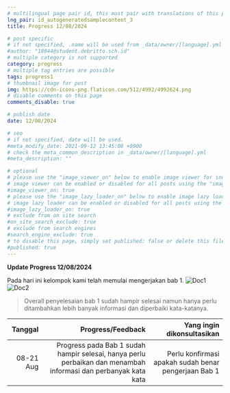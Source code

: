 ```yaml
---
# multilingual page pair id, this must pair with translations of this page. (This name must be unique)
lng_pair: id_autogeneratedsamplecontent_3
title: Progress 12/08/2024

# post specific
# if not specified, .name will be used from _data/owner/[language].yml
#author: "18044@student.debritto.sch.id"
# multiple category is not supported
category: progress
# multiple tag entries are possible
tags: progress1
# thumbnail image for post
img: https://cdn-icons-png.flaticon.com/512/4992/4992624.png
# disable comments on this page
comments_disable: true

# publish date
date: 12/08/2024

# seo
# if not specified, date will be used.
#meta_modify_date: 2021-09-12 13:45:08 +0900
# check the meta_common_description in _data/owner/[language].yml
#meta_description: ""

# optional
# please use the "image_viewer_on" below to enable image viewer for individual pages or posts (_posts/ or [language]/_posts folders).
# image viewer can be enabled or disabled for all posts using the "image_viewer_posts: true" setting in _data/conf/main.yml.
#image_viewer_on: true
# please use the "image_lazy_loader_on" below to enable image lazy loader for individual pages or posts (_posts/ or [language]/_posts folders).
# image lazy loader can be enabled or disabled for all posts using the "image_lazy_loader_posts: true" setting in _data/conf/main.yml.
#image_lazy_loader_on: true
# exclude from on site search
#on_site_search_exclude: true
# exclude from search engines
#search_engine_exclude: true
# to disable this page, simply set published: false or delete this file
#published: true
---
```


**Update Progress 12/08/2024**

Pada hari ini kelompok kami telah memulai mengerjakan bab 1.
  ![Doc1](:j1.png)
  ![Doc2](:j2.png)

> Overall penyelesaian bab 1 sudah hampir selesai namun hanya perlu ditambahkan lebih banyak informasi dan diperbaiki kata-katanya.

|       Tanggal       |   Progress/Feedback                           |     Yang ingin dikonsultasikan    |
| ------------------: | --------------------------------------------: | --------------------------------: |
|      08-21 Aug      | Progress pada Bab 1 sudah hampir selesai, hanya perlu perbaikan dan menambah informasi dan perbanyak kata kata| Perlu konfirmasi apakah sudah benar pengerjaan Bab 1 |

